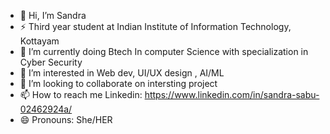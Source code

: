 - 👋 Hi, I’m Sandra
- ⚡ Third year student at Indian Institute of Information Technology, Kottayam
- 🌱 I’m currently doing Btech In computer Science with specialization in Cyber Security  
- 👀 I’m interested in Web dev, UI/UX design , AI/ML
- 💞️ I’m looking to collaborate on intersting project
- 📫 How to reach me Linkedin: https://www.linkedin.com/in/sandra-sabu-02462924a/
- 😄 Pronouns: She/HER


<!---
sandra-prl20/sandra-prl20 is a ✨ special ✨ repository because its `README.md` (this file) appears on your GitHub profile.
You can click the Preview link to take a look at your changes.
--->
